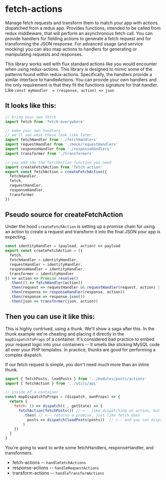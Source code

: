 # fetch-actions
Manage fetch requests and transform them to match your app with actions dispatched from a redux app. Provides functions, intended to be called from redux middleware, that will perform an asynchronous fetch call. You can provide handlers for fielding actions to generate a fetch request and for transforming the JSON response. For advanced usage (and service mocking) you can also map actions to handlers for generating or manipulating requests and responses.

This library works well with flux standard actions like you would encounter when using redux-actions. This library is designed to mimic some of the patterns found within redux-actions. Specifically, the handlers provide a similar interface to handleActions. You can provide your own handlers and the only requirement is that they fit the functions signature for that handler. Like `const myHandler  = (response, action) => json`

## It looks like this:

```js
// bring your own fetch
import fetch from 'fetch-everywhere'

// make your own handlers
// we'll see what these look like later
import fetchHandler from './fetchHandlers'
import requestHandler from './mock/requestHandlers'
import responseHandler from './responseHandlers'
import transformer from './transformers'

// you add the the fetchAction function you need
import createFetchAction from 'fetch-action'
export const fetchAction = createFetchAction({
  fetchHandler,
  fetch,
  requestHandler,
  responseHandler,
  transformer
})
```
## Pseudo source for createFetchAction
Under the hood `createFetchAction` is setting up a promise chain for using an action to create a request and transform it into the final JSON your app is expecting.

```js
const identityHandler = (payload, action) => payload
export const createFetchAction = ({
  fetch,
  fetchHandler = identityHandler,
  requestHandler = identityHandler,
  responseHandler = identityHandler,
  transformer = identityHandler
}) => action => Promise.resolve()
  .then(() => fetchHandler(action))
  .then(request => requestHandler && requestHandler(request, action) || fetch(request))
  .then(response => responseHandler(response, action))
  .then(response => response.json())
  .then(json => transformer(json, action))
```

## Then you can use it like this:
This is highly contrived, using a thunk. We'll show a saga after this. In the thunk example we're cheating and placing it directly in the `mapDispatchToProps` of a container. It's considered bad practice to embed your request logic into your containers -- it smells like sticking MySQL code all over your PHP templates. In practice, thunks are good for performing a complex dispatch.

If our fetch request is simple, you don't need much more than an inline thunk.

```js
import { fetchPosts, loadPosts } from '../modules/posts/actions'
import { fetchAction } from '../utils/api'

// inside of a container
const mapDispatchToProps = (dispatch, ownProps) => {
  return {
    fetch: () => dispatch((_, getState) => {
      fetchAction(fetchPosts()) // <-- like dispatching an action, but fetching it instead
        .then( // <-- returns a promise, just like fetch does
          posts => dispatch(loadPosts(posts))  // <-- and you can dispatch the final result into your app
        )
    })
  }
}
```



You're going to want to write some fetchHandlers, responseHandler, and transformers.

- fetch-actions -- `handleFetchActions`
- response-actions -- `handleRequestActions`
- transform-actions -- `handleTransformActions`
